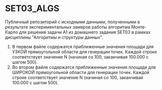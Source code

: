 # SET03_ALGS

Публичный репозиторий с исходными данными, полученными в результате экспериментальных замеров работы алгоритма Монте-Карло для решения задачи А1 из домашнего задания SET03 в рамках дисциплины "Алгоритмы и структуры данных".
1) В первом файле содержатся приближенные значения площади для УЗКОЙ прямоугольной области для генерации точек. Каждой строке соответствует значение N (начиная со 100, заканчивая 100.000 с шагом 500).
2) Во втором файле содержатся приближенные значения площади для ШИРОКОЙ прямоугольной области для генерации точек.  Каждой строке соответствует значение N (начиная со 100, заканчивая 100.000 с шагом 500).
